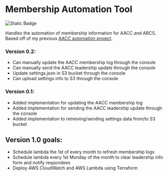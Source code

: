 # Membership Automation Tool
![Static Badge](https://img.shields.io/badge/version-0.2-blue)

Handles the automation of membership information for AACC and ABCS. Based off of my previous [AACC automation project](https://github.com/cloudydaiyz/aacc-membership-log).

### Version 0.2:
- Can manually update the AACC membership log through the console
- Can manually send the AACC leadership update through the console
- Update settings.json in S3 bucket through the console
- Can upload settings info to S3 through the console

### Version 0.1:
- Added implementation for updating the AACC membership log
- Added implementation for sending the AACC leadership update through the console
- Added implementation to retreiving/sending settings data from/to S3 bucket

## Version 1.0 goals:
- Schedule lambda the 1st of every month to refresh membership logs
- Schedule lambda every 1st Monday of the month to clear leadership info form and notify respondees
- Deploy AWS CloudWatch and AWS Lambda using Terraform
